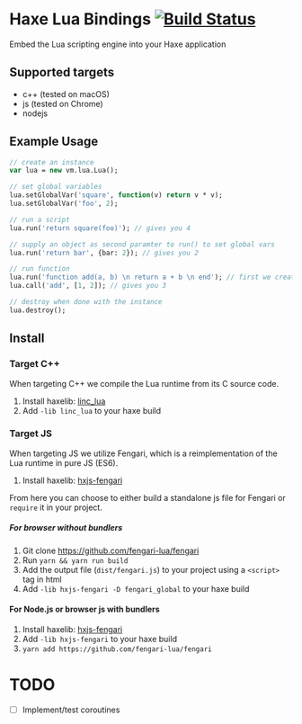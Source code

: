 # Haxe Lua Bindings [![Build Status](https://travis-ci.org/kevinresol/hxvm-lua.svg?branch=master)](https://travis-ci.org/kevinresol/hxvm-lua)

Embed the Lua scripting engine into your Haxe application

## Supported targets

- c++ (tested on macOS)
- js (tested on Chrome)
- nodejs


## Example Usage

```haxe
// create an instance
var lua = new vm.lua.Lua();

// set global variables
lua.setGlobalVar('square', function(v) return v * v);
lua.setGlobalVar('foo', 2);

// run a script
lua.run('return square(foo)'); // gives you 4

// supply an object as second paramter to run() to set global vars
lua.run('return bar', {bar: 2}); // gives you 2

// run function
lua.run('function add(a, b) \n return a + b \n end'); // first we create a lua function
lua.call('add', [1, 2]); // gives you 3

// destroy when done with the instance
lua.destroy();
```

## Install

### Target C++

When targeting C++ we compile the Lua runtime from its C source code.

1. Install haxelib: [linc_lua](https://github.com/kevinresol/linc_lua)
2. Add `-lib linc_lua` to your haxe build

### Target JS

When targeting JS we utilize Fengari, which is a reimplementation of the Lua runtime in pure JS (ES6).

1. Install haxelib: [hxjs-fengari](https://github.com/kevinresol/hxjs-fengari)

From here you can choose to either build a standalone js file for Fengari or `require` it in your project.

##### For browser without bundlers

1. Git clone https://github.com/fengari-lua/fengari
1. Run `yarn && yarn run build`
1. Add the output file (`dist/fengari.js`) to your project using a `<script>` tag in html
1. Add `-lib hxjs-fengari -D fengari_global` to your haxe build

#### For Node.js or browser js with bundlers

1. Install haxelib: [hxjs-fengari](https://github.com/kevinresol/hxjs-fengari)
1. Add `-lib hxjs-fengari` to your haxe build
1. `yarn add https://github.com/fengari-lua/fengari`


# TODO

- [ ] Implement/test coroutines

